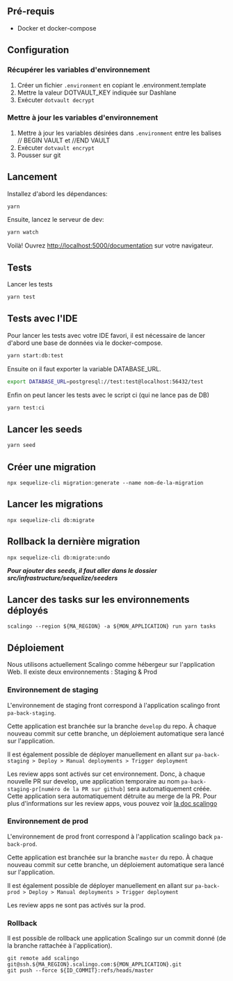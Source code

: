 ## Pré-requis

- Docker et docker-compose

## Configuration

### Récupérer les variables d'environnement
1. Créer un fichier ```.environment``` en copiant le .environment.template
2. Mettre la valeur DOTVAULT_KEY indiquée sur Dashlane
3. Exécuter ```dotvault decrypt```

### Mettre à jour les variables d'environnement
1. Mettre à jour les variables désirées dans ```.environment``` entre les balises // BEGIN VAULT et //END VAULT
2. Exécuter ```dotvault encrypt```
3. Pousser sur git

## Lancement

Installez d'abord les dépendances:

```bash
yarn
```

Ensuite, lancez le serveur de dev:

```bash
yarn watch
```

Voilà! Ouvrez [http://localhost:5000/documentation](http://localhost:5000/documentation) sur votre navigateur.

## Tests

Lancer les tests

```bash
yarn test
```

## Tests avec l'IDE

Pour lancer les tests avec votre IDE favori, il est nécessaire de lancer d'abord une base de données via le docker-compose.

```bash
yarn start:db:test
```

Ensuite on il faut exporter la variable DATABASE_URL.

```bash
export DATABASE_URL=postgresql://test:test@localhost:56432/test
```

Enfin on peut lancer les tests avec le script ci (qui ne lance pas de DB)

```bash
yarn test:ci
```

## Lancer les seeds

```bash
yarn seed
```

## Créer une migration

    npx sequelize-cli migration:generate --name nom-de-la-migration

## Lancer les migrations

    npx sequelize-cli db:migrate

## Rollback la dernière migration

    npx sequelize-cli db:migrate:undo

**_Pour ajouter des seeds, il faut aller dans le dossier src/infrastructure/sequelize/seeders_**

## Lancer des tasks sur les environnements déployés

    scalingo --region ${MA_REGION} -a ${MON_APPLICATION} run yarn tasks

## Déploiement

Nous utilisons actuellement Scalingo comme hébergeur sur l'application Web. Il existe deux environnements : Staging & Prod

### Environnement de staging

L'environnement de staging front correspond à l'application scalingo front `pa-back-staging`.

Cette application est branchée sur la branche `develop` du repo.
À chaque nouveau commit sur cette branche, un déploiement automatique sera lancé sur l'application.

Il est également possible de déployer manuellement en allant sur `pa-back-staging > Deploy > Manual deployments > Trigger deployment`

Les review apps sont activés sur cet environnement. Donc, à chaque nouvelle PR sur develop, une application temporaire au nom `pa-back-staging-pr[numéro de la PR sur github]` sera automatiquement créée. Cette application sera automatiquement détruite au merge de la PR.
Pour plus d'informations sur les review apps, vous pouvez voir [la doc scalingo](https://doc.scalingo.com/platform/app/review-apps)

### Environnement de prod

L'environnement de prod front correspond à l'application scalingo back `pa-back-prod`.

Cette application est branchée sur la branche `master` du repo.
À chaque nouveau commit sur cette branche, un déploiement automatique sera lancé sur l'application.

Il est également possible de déployer manuellement en allant sur `pa-back-prod > Deploy > Manual deployments > Trigger deployment`

Les review apps ne sont pas activés sur la prod.

### Rollback

Il est possible de rollback une application Scalingo sur un commit donné (de la branche rattachée à l'application).

    git remote add scalingo git@ssh.${MA_REGION}.scalingo.com:${MON_APPLICATION}.git
    git push --force ${ID_COMMIT}:refs/heads/master
